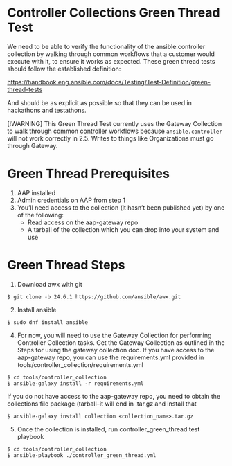 # Controller Collections Green Thread Test

We need to be able to verify the functionality of the
ansible.controller collection by walking through common workflows that
a customer would execute with it, to ensure it works as
expected. These green thread tests should follow the established
definition:

https://handbook.eng.ansible.com/docs/Testing/Test-Definition/green-thread-tests

And should be as explicit as possible so that they can be used in
hackathons and testathons.

[!WARNING]
This Green Thread Test currently uses the Gateway
Collection to walk through common controller workflows because
`ansible.controller` will not work correctly in 2.5. Writes to things
like Organizations must go through Gateway.

# Green Thread Prerequisites
1. AAP installed
2. Admin credentials on AAP from step 1
3. You’ll need access to the collection (it hasn’t been published yet) by one of the following:
   - Read access on the aap-gateway repo
   - A tarball of the collection which you can drop into your system and use


# Green Thread Steps

1. Download awx with git
```shell
$ git clone -b 24.6.1 https://github.com/ansible/awx.git
```

2. Install ansible
```shell
$ sudo dnf install ansible
```

4. For now, you will need to use the Gateway Collection for performing Controller Collection tasks. Get the Gateway Collection as outlined in the Steps for using the gateway collection doc.
If you have access to the aap-gateway repo, you can use the requirements.yml provided in tools/controller_collection/requirements.yml
```shell
$ cd tools/controller_collection
$ ansible-galaxy install -r requirements.yml
```

If you do not have access to the aap-gateway repo, you need to obtain the collections file package (tarball–it will end in .tar.gz and install that
```shell
$ ansible-galaxy install collection <collection_name>.tar.gz
```

5. Once the collection is installed, run controller_green_thread test playbook
```shell
$ cd tools/controller_collection
$ ansible-playbook ./controller_green_thread.yml
```
